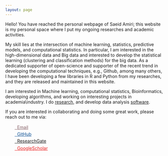 ```yaml
---
layout: page
---
```


Hello! You have reached the personal webpage of Saeid Amiri; this website is my personal space where I put my ongoing researches and academic activities.

My skill lies at the intersection of machine learning, statistics, predictive models, and computational statistics. In particular, I am interested in the high-dimensional data and Big data and interested to develop the statistical learning (clustering and classification methods) for the big data. As a dedicated supporter of open-science and supporter of the recent trend in developing the computational techniques, e.g., Github, among many others, I have been developing a few libraries in R and Python from my researches, and they are released and maintained in this website. 

I am interested in Machine learning, computational statistics, Bioinformatics, developing algorithms, and working on interesting projects in academia\industry. I do [research](https://saeidamiri1.github.io/papers/), and develop data analysis [software](https://saeidamiri1.github.io/software/).

If you are interested in collaborating and doing some great work, please reach out to me via:

<div class="contact-buttons" style="line-height:160%;margin-left:30px;margin-top:10px">
<p>
<link rel="stylesheet" href="//maxcdn.bootstrapcdn.com/font-awesome/4.3.0/css/font-awesome.min.css">
<link rel="stylesheet" href="//saeidamiri1.github.io/css/academicons.css">
  <a href="mailto:saeid.amiri1@gmail.com" target="_blank" style="color:#855f65;"><i class="fa fa-envelope" style="font-size:1em"></i> &nbsp; Email<br></a>
<a href="https://github.com/saeidamiri1" target="_blank" style="color:#0e5295;"><i class="fa fa-github" aria-hidden="true"></i> &nbsp; GitHub<br></a>
<a href="https://www.researchgate.net/profile/Saeid_Amiri6" target="_blank" style="color:#5f09091;"><i class="ai ai-researchgate ai-3x" style="font-size:1em"></i> &nbsp; ResearchGate<br></a> 
<a href="https://scholar.google.com/citations?user=iroPmuAAAAAJ&hl=en" target="_blank" style="color:#ea1b1b;"><i class="ai ai-google-scholar-square ai-3x" style="font-size:1em"></i> &nbsp; GoogleScholar <br></a>
</p>
</div>

<br>

<!--
    ---
    Saeid Amiri's Blog
    ---
    <h1>{{ page.title }}</h1>
    <h3>Python's blog: <a  href="https://saeidamiri1.github.io/pythonseum/">Pythonseum</a></h3>
    <br>
    <br>
    <ul class="posts">


---
    Saeid Amiri's Blog
---
  {% for post in site.posts %}
    <li><span>{{ post.date | date_to_string }}</span> &raquo; <a href="{{ post.url }}" title="{{ post.title }}">{{ post.title }}</a></li>
  {% endfor %}
    
</ul>

-->